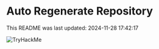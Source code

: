 # Auto Regenerate Repository

This README was last updated: 2024-11-28 17:42:17

 ![TryHackMe](https://tryhackme.com/badge/533634)